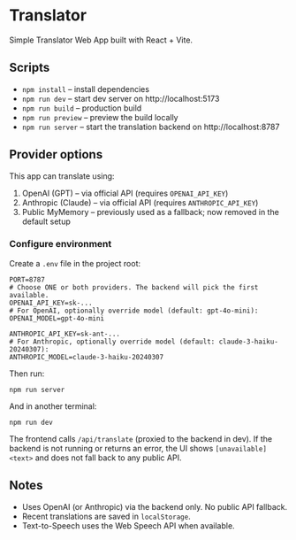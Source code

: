 # Translator

Simple Translator Web App built with React + Vite.

## Scripts

- `npm install` – install dependencies
- `npm run dev` – start dev server on http://localhost:5173
- `npm run build` – production build
- `npm run preview` – preview the build locally
- `npm run server` – start the translation backend on http://localhost:8787

## Provider options

This app can translate using:

1) OpenAI (GPT) – via official API (requires `OPENAI_API_KEY`)
2) Anthropic (Claude) – via official API (requires `ANTHROPIC_API_KEY`)
3) Public MyMemory – previously used as a fallback; now removed in the default setup

### Configure environment

Create a `.env` file in the project root:

```
PORT=8787
# Choose ONE or both providers. The backend will pick the first available.
OPENAI_API_KEY=sk-...
# For OpenAI, optionally override model (default: gpt-4o-mini):
OPENAI_MODEL=gpt-4o-mini

ANTHROPIC_API_KEY=sk-ant-...
# For Anthropic, optionally override model (default: claude-3-haiku-20240307):
ANTHROPIC_MODEL=claude-3-haiku-20240307
```

Then run:

```
npm run server
```

And in another terminal:

```
npm run dev
```

The frontend calls `/api/translate` (proxied to the backend in dev). If the backend is not running or returns an error, the UI shows `[unavailable] <text>` and does not fall back to any public API.

## Notes

- Uses OpenAI (or Anthropic) via the backend only. No public API fallback.
- Recent translations are saved in `localStorage`.
- Text-to-Speech uses the Web Speech API when available.


